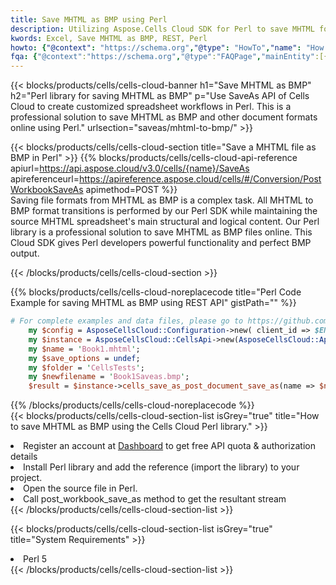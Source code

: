 ```yaml
---
title: Save MHTML as BMP using Perl 
description: Utilizing Aspose.Cells Cloud SDK for Perl to save MHTML format file as BMP format file. 
kwords: Excel, Save MHTML as BMP, REST, Perl
howto: {"@context": "https://schema.org","@type": "HowTo","name": "How to save MHTML as BMP using the Cells Cloud Perl library.","description": "How to save MHTML as BMP using the Cells Cloud Perl library.","image": {"@type": "ImageObject"},"url": "/perl/saveas/mhtml-to-bmp/","step": [{ "@type": "HowToStep","name": "How to save MHTML as BMP using the Cells Cloud Perl library. step 1", "image": {"@type": "ImageObject",},"url": "/perl/saveas/mhtml-to-bmp/","text": "Register an account at <a href='https://dashboard.aspose.cloud/'>Dashboard</a> to get free API quota & authorization details",},{ "@type": "HowToStep","name": "How to save MHTML as BMP using the Cells Cloud Perl library. step 1", "image": {"@type": "ImageObject",},"url": "/perl/saveas/mhtml-to-bmp/","text": "Install Perl library and add the reference (import the library) to your project.",},{ "@type": "HowToStep","name": "How to save MHTML as BMP using the Cells Cloud Perl library. step 1", "image": {"@type": "ImageObject",},"url": "/perl/saveas/mhtml-to-bmp/","text": "Open the source file in Perl.",},{ "@type": "HowToStep","name": "How to save MHTML as BMP using the Cells Cloud Perl library. step 1", "image": {"@type": "ImageObject",},"url": "/perl/saveas/mhtml-to-bmp/","text": "Call post_workbook_save_as method to get the resultant stream",}, ],"supply": {"@type": "HowToSupply","name": "document"},"tool": [{"@type": "HowToTool","name": "VIM, Visual Studio Code, Eclipse"},{"@type": "HowToTool","name": "Aspose Cells"}],"totalTime": "PT6M"}
fqa: {"@context":"https://schema.org","@type":"FAQPage","mainEntity":[{"@type":"Question","name":"Why save file as other formats file in C# using REST API?","acceptedAnswer":{"@type":"Answer","text":"Documents are encoded in many ways, and some files may be incompatible with the software you use. To open and read such files, just save them as appropriate file formats.<br/><ol><li>Install .NET SDK and add the reference (import the library) to your project.</li><li>Open the source file in C# using REST API.</li><li>Call the PostWorkbookSaveAsRequest() method, passing an output filename with required extension.</li><li>Get the result of save as a separate file.</li></ol>"}},{"@type":"Question","name":"What file formats can I save as with your C# library?","acceptedAnswer":{"@type":"Answer","text":"We support a variety of file formats for conversion using .NET library, including XLSX, Excel, xls , PDF, CSV, HTML, Markdown, XML, PNG, JPG, TIFF, Json, TXT and many more."}},{"@type":"Question","name":"What is the maximum allowed file size for conversion using this .NET library?","acceptedAnswer":{"@type":"Answer","text":"There are no file size limits for format conversions using .NET library."}}]}
---
```



{{< blocks/products/cells/cells-cloud-banner h1="Save MHTML as BMP" h2="Perl library for saving MHTML as BMP" p="Use SaveAs API of Cells Cloud to create customized spreadsheet workflows in Perl. This is a professional solution to save MHTML as BMP and other document formats online using Perl." urlsection="saveas/mhtml-to-bmp/" >}}

{{< blocks/products/cells/cells-cloud-section  title="Save a MHTML file as BMP in Perl" >}}
{{% blocks/products/cells/cells-cloud-api-reference  apiurl=https://api.aspose.cloud/v3.0/cells/{name}/SaveAs  apireferenceurl=https://apireference.aspose.cloud/cells/#/Conversion/PostWorkbookSaveAs  apimethod=POST %}}
<br/>
Saving file formats from MHTML as BMP is a complex task. All MHTML to BMP format transitions is performed by our Perl SDK while maintaining the source MHTML spreadsheet's main structural and logical content. Our Perl library is a professional solution to save MHTML as BMP files online. This Cloud SDK gives Perl developers powerful functionality and perfect BMP output.

{{< /blocks/products/cells/cells-cloud-section >}}

{{% blocks/products/cells/cells-cloud-noreplacecode title="Perl Code Example for saving MHTML as BMP using REST API" gistPath="" %}}
  
```perl
# For complete examples and data files, please go to https://github.com/aspose-cells-cloud/aspose-cells-cloud-perl/
    my $config = AsposeCellsCloud::Configuration->new( client_id => $ENV{'ProductClientId'}, client_secret => $ENV{'ProductClientSecret'});
    my $instance = AsposeCellsCloud::CellsApi->new(AsposeCellsCloud::ApiClient->new( $config));
    my $name = 'Book1.mhtml';
    my $save_options = undef;
    my $folder = 'CellsTests';
    my $newfilename = 'Book1Saveas.bmp';
    $result = $instance->cells_save_as_post_document_save_as(name => $name,save_options => $save_options, newfilename => $newfilename, folder => $folder);
```
  
{{% /blocks/products/cells/cells-cloud-noreplacecode  %}}
<br/>
{{< blocks/products/cells/cells-cloud-section-list isGrey="true"  title="How to save MHTML as BMP using the Cells Cloud Perl library." >}}
<li>Register an account at <a href="https://dashboard.aspose.cloud/">Dashboard</a> to get free API quota & authorization details</li>
<li>Install Perl library and add the reference (import the library) to your project.</li>
<li>Open the source file in Perl.</li>
<li>Call post_workbook_save_as method to get the resultant stream</li>
{{< /blocks/products/cells/cells-cloud-section-list >}}

{{< blocks/products/cells/cells-cloud-section-list isGrey="true"  title="System Requirements" >}}
<li>Perl 5</li>
{{< /blocks/products/cells/cells-cloud-section-list >}}
